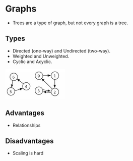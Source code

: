 # Graphs

- Trees are a type of graph, but not every graph is a tree.

## Types
- Directed (one-way) and Undirected (two-way).
- Weighted and Unweighted.
- Cyclic and Acyclic.

![img.png](img.png)

## Advantages
 
- Relationships

## Disadvantages

- Scaling is hard